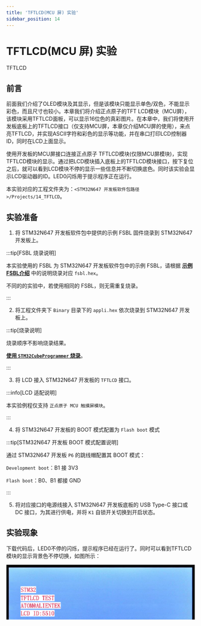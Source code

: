 ```yaml
---
title: 'TFTLCD(MCU 屏) 实验'
sidebar_position: 14
---
```


# TFTLCD(MCU 屏) 实验

TFTLCD

## 前言

前面我们介绍了OLED模块及其显示，但是该模块只能显示单色/双色，不能显示彩色，而且尺寸也较小。本章我们将介绍正点原子的TFT LCD模块（MCU屏），该模块采用TFTLCD面板，可以显示16位色的真彩图片。在本章中，我们将使用开发板底板上的TFTLCD接口（仅支持MCU屏，本章仅介绍MCU屏的使用），来点亮TFTLCD，并实现ASCII字符和彩色的显示等功能，并在串口打印LCD控制器ID，同时在LCD上面显示。

使用开发板的MCU屏接口连接正点原子 TFTLCD模块(仅限MCU屏模块)，实现TFTLCD模块的显示。通过把LCD模块插入底板上的TFTLCD模块接口，按下复位之后，就可以看到LCD模块不停的显示一些信息并不断切换底色。同时该实验会显示LCD驱动器的ID。LED0闪烁用于提示程序正在运行。

本实验对应的工程文件夹为：`<STM32N647 开发板软件包路径>/Projects/14_TFTLCD`。

## 实验准备

1. 将 STM32N647 开发板软件包中提供的示例 FSBL 固件烧录到 STM32N647 开发板上。

:::tip[FSBL 烧录说明]

本实验使用的 FSBL 为 STM32N647 开发板软件包中的示例 FSBL，请根据 [**示例 FSBL介绍**](../start-guide/software-package/software-package.md#fsbl) 中的说明烧录对应 `fsbl.hex`。

不同的的实验中，若使用相同的 FSBL，则无需重复烧录。

:::

2. 将工程文件夹下 `Binary` 目录下的 `appli.hex` 依次烧录到 STM32N647 开发板上。

:::tip[烧录说明]

烧录顺序不影响烧录结果。

[**使用 `STM32CubeProgrammer` 烧录**](../start-guide/start-development/step-by-step.md#step-3-使用-stm32cubeprogrammer-烧录)。

:::

3. 将 LCD 接入 STM32N647 开发板的 `TFTLCD` 接口。

:::info[LCD 适配说明]

本实验例程仅支持 `正点原子 MCU 触摸屏模块`。

:::

4. 将 STM32N647 开发板的 BOOT 模式配置为 `Flash boot` 模式

:::tip[STM32N647 开发板 BOOT 模式配置说明]

通过 STM32N647 开发板 `P6` 的跳线帽配置其 BOOT 模式：

`Development boot`：B1 接 3V3

`Flash boot`：B0、B1 都接 GND

:::

5. 将对应接口的电源线接入 STM32N647 开发板底板的 USB Type-C 接口或 DC 接口，为其进行供电，并将 `K1` 自锁开关切换到开启状态。

## 实验现象

下载代码后，LED0不停的闪烁，提示程序已经在运行了。同时可以看到TFTLCD模块的显示背景色不停切换，如图所示： 

![img](./img/12.png)